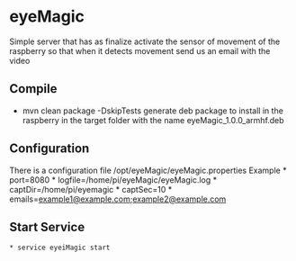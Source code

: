 # eyeMagic

Simple server that has as finalize activate the sensor of movement of the raspberry so that when it detects movement send us an email with the video

## Compile

  * mvn clean package -DskipTests 
  generate deb package to install in the raspberry in the target folder with the name eyeMagic_1.0.0_armhf.deb

## Configuration
  There is a configuration file /opt/eyeMagic/eyeMagic.properties
  Example 
  	* port=8080
	* logfile=/home/pi/eyeMagic/eyeMagic.log
	* captDir=/home/pi/eyemagic
	* captSec=10
	* emails=example1@example.com;example2@example.com

## Start Service
    * service eyeiMagic start 
  
